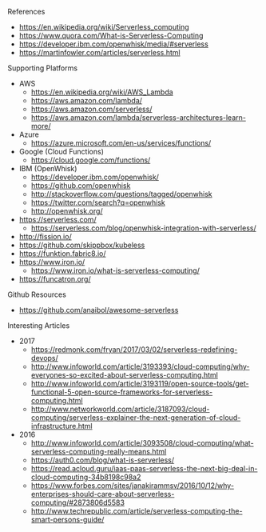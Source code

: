 
References
* https://en.wikipedia.org/wiki/Serverless_computing
* https://www.quora.com/What-is-Serverless-Computing
* https://developer.ibm.com/openwhisk/media/#serverless
* https://martinfowler.com/articles/serverless.html


Supporting Platforms
* AWS
  * https://en.wikipedia.org/wiki/AWS_Lambda
  * https://aws.amazon.com/lambda/
  * https://aws.amazon.com/serverless/
  * https://aws.amazon.com/lambda/serverless-architectures-learn-more/
* Azure
  * https://azure.microsoft.com/en-us/services/functions/
* Google (Cloud Functions)
  * https://cloud.google.com/functions/
* IBM (OpenWhisk)
  * https://developer.ibm.com/openwhisk/
  * https://github.com/openwhisk
  * http://stackoverflow.com/questions/tagged/openwhisk
  * https://twitter.com/search?q=openwhisk
  * http://openwhisk.org/
* https://serverless.com/
  * https://serverless.com/blog/openwhisk-integration-with-serverless/
* http://fission.io/
* https://github.com/skippbox/kubeless
* https://funktion.fabric8.io/
* https://www.iron.io/
  * https://www.iron.io/what-is-serverless-computing/
* https://funcatron.org/



Github Resources
* https://github.com/anaibol/awesome-serverless



Interesting Articles
* 2017
  * https://redmonk.com/fryan/2017/03/02/serverless-redefining-devops/
  * http://www.infoworld.com/article/3193393/cloud-computing/why-everyones-so-excited-about-serverless-computing.html
  * http://www.infoworld.com/article/3193119/open-source-tools/get-functional-5-open-source-frameworks-for-serverless-computing.html
  * http://www.networkworld.com/article/3187093/cloud-computing/serverless-explainer-the-next-generation-of-cloud-infrastructure.html
* 2016
  * http://www.infoworld.com/article/3093508/cloud-computing/what-serverless-computing-really-means.html
  * https://auth0.com/blog/what-is-serverless/
  * https://read.acloud.guru/iaas-paas-serverless-the-next-big-deal-in-cloud-computing-34b8198c98a2
  * https://www.forbes.com/sites/janakirammsv/2016/10/12/why-enterprises-should-care-about-serverless-computing/#2873806d5583
  * http://www.techrepublic.com/article/serverless-computing-the-smart-persons-guide/



